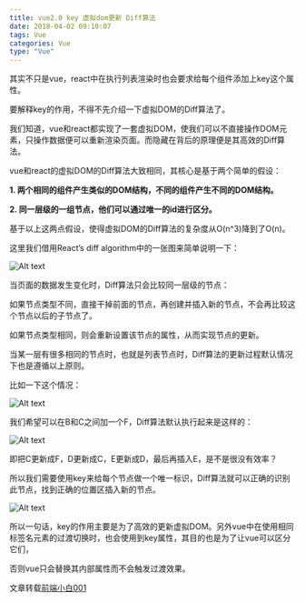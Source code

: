 ```yaml
---
title: vue2.0 key 虚拟dom更新 Diff算法
date: 2018-04-02 09:10:07
tags: Vue
categories: Vue
type: "Vue"
---
```

其实不只是vue，react中在执行列表渲染时也会要求给每个组件添加上key这个属性。

要解释key的作用，不得不先介绍一下虚拟DOM的Diff算法了。

我们知道，vue和react都实现了一套虚拟DOM，使我们可以不直接操作DOM元素，只操作数据便可以重新渲染页面。而隐藏在背后的原理便是其高效的Diff算法。

vue和react的虚拟DOM的Diff算法大致相同，其核心是基于两个简单的假设：

**1. 两个相同的组件产生类似的DOM结构，不同的组件产生不同的DOM结构。**

**2. 同一层级的一组节点，他们可以通过唯一的id进行区分。**

基于以上这两点假设，使得虚拟DOM的Diff算法的复杂度从O(n^3)降到了O(n)。

这里我们借用React’s diff algorithm中的一张图来简单说明一下：

![Alt text](http://image.fujs.top/diff-1.png)


当页面的数据发生变化时，Diff算法只会比较同一层级的节点：

如果节点类型不同，直接干掉前面的节点，再创建并插入新的节点，不会再比较这个节点以后的子节点了。

如果节点类型相同，则会重新设置该节点的属性，从而实现节点的更新。

当某一层有很多相同的节点时，也就是列表节点时，Diff算法的更新过程默认情况下也是遵循以上原则。

比如一下这个情况：

![Alt text](http://image.fujs.top/diff-2.png)
 

我们希望可以在B和C之间加一个F，Diff算法默认执行起来是这样的：

![Alt text](http://image.fujs.top/diff-3.png)

即把C更新成F，D更新成C，E更新成D，最后再插入E，是不是很没有效率？

所以我们需要使用key来给每个节点做一个唯一标识，Diff算法就可以正确的识别此节点，找到正确的位置区插入新的节点。

![Alt text](http://image.fujs.top/diff-4.png)

所以一句话，key的作用主要是为了高效的更新虚拟DOM。另外vue中在使用相同标签名元素的过渡切换时，也会使用到key属性，其目的也是为了让vue可以区分它们，

否则vue只会替换其内部属性而不会触发过渡效果。


文章转载[前端小白001](https://www.cnblogs.com/zhumingzhenhao/p/7688336.html) 